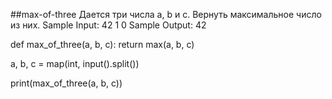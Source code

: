 ##max-of-three Дается три числа a, b и c. Вернуть максимальное число из них. Sample Input: 42 1 0 Sample Output: 42

def max_of_three(a, b, c):
    return max(a, b, c)

a, b, c = map(int, input().split())

print(max_of_three(a, b, c))

